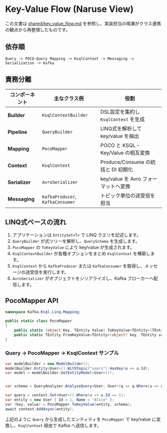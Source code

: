 # Key-Value Flow (Naruse View)

この文書は [shared/key_value_flow.md](../shared/key_value_flow.md) を参照し、実装担当の鳴瀬がクラス連携の観点から再整理したものです。

## 依存順

```
Query -> POCO-Query Mapping -> KsqlContext -> Messaging -> Serialization -> Kafka
```

## 責務分離

| コンポーネント | 主なクラス例 | 役割 |
|---------------|-------------|------|
| **Builder** | `KsqlContextBuilder` | DSL設定を集約し `KsqlContext` を生成 |
| **Pipeline** | `QueryBuilder` | LINQ式を解析して key/value を抽出 |
| **Mapping** | `PocoMapper` | POCO と KSQL・Key/Value の相互変換 |
| **Context** | `KsqlContext` | Produce/Consume の統括と DI 初期化 |
| **Serializer** | `AvroSerializer` | key/value を Avro フォーマットへ変換 |
| **Messaging** | `KafkaProducer`, `KafkaConsumer` | トピック単位の送受信を担当 |

## LINQ式ベースの流れ

1. アプリケーションは `EntitySet<T>` で LINQ クエリを記述します。
2. `QueryBuilder` が式ツリーを解析し、`QuerySchema` を生成します。
3. `PocoMapper` の `ToKeyValue` により key/value が生成されます。
4. `KsqlContextBuilder` が各種オプションをまとめ `KsqlContext` を構築します。
5. `KsqlContext` から `KafkaProducer` または `KafkaConsumer` を取得し、メッセージの送受信を実行します。
6. `AvroSerializer` がオブジェクトをシリアライズし、Kafka ブローカーへ配信します。

## PocoMapper API

```csharp
namespace Kafka.Ksql.Linq.Mapping;

public static class PocoMapper
{
    public static (object Key, TEntity Value) ToKeyValue<TEntity>(TEntity entity, QuerySchema schema) where TEntity : class;
    public static TEntity FromKeyValue<TEntity>(object? key, TEntity value, QuerySchema schema) where TEntity : class;
}
```

### Query → PocoMapper → KsqlContext サンプル

```csharp
var modelBuilder = new ModelBuilder();
modelBuilder.Entity<User>().WithTopic("users").HasKey(u => u.Id);
var model = modelBuilder.GetEntityModel<User>()!;


var schema = QueryAnalyzer.AnalyzeQuery<User, User>(q => q.Where(u => u.Id == 1)).Schema!;

var query = context.Set<User>().Where(u => u.Id == 1);
var entity = new User { Id = 1, Name = "Alice" };
var (key, value) = PocoMapper.ToKeyValue(entity, schema);
await context.AddAsync(entity);
```

上記のように `Query` から生成したエンティティを `PocoMapper` で key/value に変換し、`KsqlContext` 経由で Kafka へ送信します。
